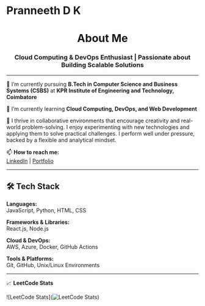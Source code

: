 # Pranneeth D K

<h1 align='center'> About Me </h1>

<h3 align="center">Cloud Computing & DevOps Enthusiast | Passionate about Building Scalable Solutions</h3>

---

🔭 I’m currently pursuing **B.Tech in Computer Science and Business Systems (CSBS)** at **KPR Institute of Engineering and Technology, Coimbatore**

🌱 I’m currently learning **Cloud Computing, DevOps, and Web Development**

👯 I thrive in collaborative environments that encourage creativity and real-world problem-solving. I enjoy experimenting with new technologies and applying them to solve practical challenges. I perform well under pressure, backed by a flexible and analytical mindset.

📫 **How to reach me:**  
[LinkedIn](https://www.linkedin.com/in/pranneethdk/) | [Portfolio](https://www.pranneethdk.com/)

---

## 🛠️ Tech Stack

**Languages:**  
JavaScript, Python, HTML, CSS

**Frameworks & Libraries:**  
React.js, Node.js

**Cloud & DevOps:**  
AWS, Azure, Docker, GitHub Actions

**Tools & Platforms:**  
Git, GitHub, Unix/Linux Environments

---

📈 **LeetCode Stats**

![LeetCode Stats](![LeetCode Stats](https://leetcard.jacoblin.cool/pranneethdk?theme=dark&font=changa&ext=heatmap))
